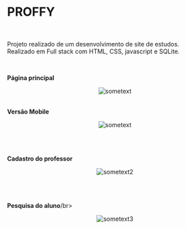 <html>
<body>
 
 
 <h1>PROFFY</h1>
 
<br/>
 
Projeto realizado de um desenvolvimento de site de estudos. </br>
Realizado em Full stack com  HTML, CSS, javascript e SQLite.
 
 <br/>
 

**Página principal**</br>
<p align="center"><img src="https://github.com/Wenceslau93/Desenvolvimento/blob/master/Web%20-%20Proffy%20-%20Next%20level%20week/pagina_principal.PNG?raw=true" alt="sometext"></br></br></p>

**Versão Mobile**</br>
<p align="center"><img src="https://github.com/Wenceslau93/Desenvolvimento/blob/master/Web%20-%20Proffy%20-%20Next%20level%20week/Mobile.PNG?raw=true" alt="sometext"></p> <br></br>

**Cadastro do professor**</br>
<p align="center"><img src="https://github.com/Wenceslau93/Desenvolvimento/blob/master/Web%20-%20Proffy%20-%20Next%20level%20week/prof.PNG?raw=true" alt="sometext2"></p> </br></br>
  
**Pesquisa do aluno**/br>
<p align="center"><img src="https://github.com/Wenceslau93/Desenvolvimento/blob/master/Web%20-%20Proffy%20-%20Next%20level%20week/estudante.PNG?raw=true" alt="sometext3"></p>
 
</body>
</html>
